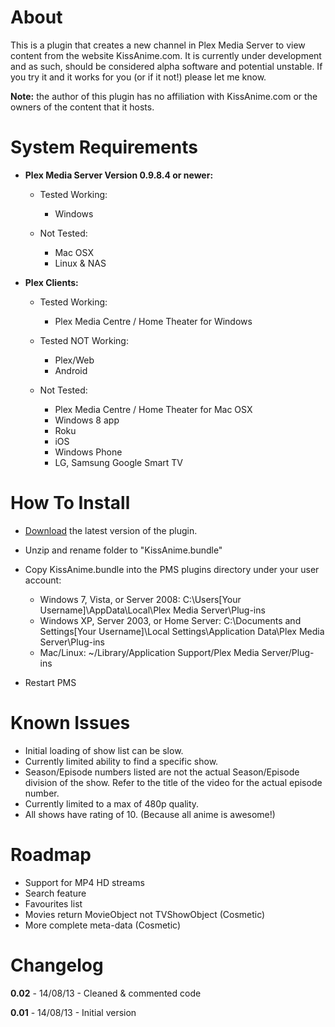 About
=====

This is a plugin that creates a new channel in Plex Media Server to view content from the website KissAnime.com. It is currently under development and as such, should be considered alpha software and potential unstable. If you try it and it works for you (or if it not!) please let me know. 

**Note:** the author of this plugin has no affiliation with KissAnime.com or the owners of the content that it hosts.

System Requirements
===================

- **Plex Media Server Version 0.9.8.4 or newer:**
	
	- Tested Working:
		- Windows
		
	- Not Tested:
		- Mac OSX
		- Linux & NAS

- **Plex Clients:**

	- Tested Working:
		- Plex Media Centre / Home Theater for Windows
		
	- Tested NOT Working:
		- Plex/Web
		- Android
		
	- Not Tested:
		- Plex Media Centre / Home Theater for Mac OSX
		- Windows 8 app
		- Roku
		- iOS
		- Windows Phone
		- LG, Samsung Google Smart TV

How To Install
==============

- [Download](https://github.com/TehCrucible/KissAnime.bundle/archive/master.zip) the latest version of the plugin.

- Unzip and rename folder to "KissAnime.bundle"

- Copy KissAnime.bundle into the PMS plugins directory under your user account:
	- Windows 7, Vista, or Server 2008: C:\Users[Your Username]\AppData\Local\Plex Media Server\Plug-ins
	- Windows XP, Server 2003, or Home Server: C:\Documents and Settings[Your Username]\Local Settings\Application Data\Plex Media Server\Plug-ins
	- Mac/Linux: ~/Library/Application Support/Plex Media Server/Plug-ins

- Restart PMS

Known Issues
============

- Initial loading of show list can be slow.
- Currently limited ability to find a specific show.
- Season/Episode numbers listed are not the actual Season/Episode division of the show. Refer to the title of the video for the actual episode number.
- Currently limited to a max of 480p quality.
- All shows have rating of 10. (Because all anime is awesome!)

Roadmap
=======

- Support for MP4 HD streams
- Search feature
- Favourites list
- Movies return MovieObject not TVShowObject (Cosmetic)
- More complete meta-data (Cosmetic)

Changelog
=========

**0.02** - 14/08/13 - Cleaned & commented code

**0.01** - 14/08/13 - Initial version
